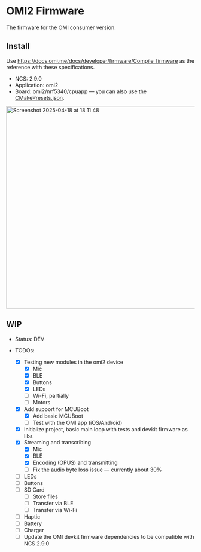 # OMI2 Firmware

The firmware for the OMI consumer version.

## Install

Use https://docs.omi.me/docs/developer/firmware/Compile_firmware as the reference with these specifications.

- NCS: 2.9.0
- Application: omi2
- Board: omi2/nrf5340/cpuapp — you can also use the [CMakePresets.json](CMakePresets.json).

 <img width="543" alt="Screenshot 2025-04-18 at 18 11 48" src="https://github.com/user-attachments/assets/2c5a642f-af66-46d2-8a56-e3a6e28034c6" />

## WIP

- Status: DEV

- TODOs:
  - [x] Testing new modules in the omi2 device
    - [x] Mic
    - [x] BLE
    - [x] Buttons
    - [x] LEDs
    - [ ] Wi-Fi, partially
    - [ ] Motors
  - [x] Add support for MCUBoot
    - [x] Add basic MCUBoot
    - [ ] Test with the OMI app (iOS/Android)
  - [x] Initialize project, basic main loop with tests and devkit firmware as libs
  - [x] Streaming and transcribing
    - [x] Mic
    - [x] BLE
    - [x] Encoding (OPUS) and transmitting
    - [ ] Fix the audio byte loss issue — currently about 30%
  - [ ] LEDs
  - [ ] Buttons
  - [ ] SD Card
    - [ ] Store files
    - [ ] Transfer via BLE
    - [ ] Transfer via Wi-Fi
  - [ ] Haptic
  - [ ] Battery
  - [ ] Charger
  - [ ] Update the OMI devkit firmware dependencies to be compatible with NCS 2.9.0
